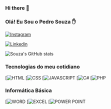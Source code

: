 ### Hi there 👋

### Olá! Eu Sou o Pedro Souza ✋

[![Instagram](https://img.shields.io/badge/Instagram-E4405F?style=for-the-badge&logo=instagram&logoColor=white)](https://www.instagram.com/pedro_souzaa013/) 

[![Linkedin](https://img.shields.io/badge/LinkedIn-0077B5?style=for-the-badge&logo=linkedin&logoColor=white)](https://www.linkedin.com/in/pedro-souza-354316218/)

![Souza's GitHub stats](https://github-readme-stats.vercel.app/api?username=PedroSouza21&show_icons=true&theme=radical)

### Tecnologias do meu cotidiano

[![HTML](https://img.shields.io/badge/HTML5-E34F26?style=for-the-badge&logo=html5&logoColor=white )
[![CSS](https://img.shields.io/badge/CSS3-1572B6?style=for-the-badge&logo=css3&logoColor=white )
[![JAVASCRIPT](https://img.shields.io/badge/JavaScript-323330?style=for-the-badge&logo=javascript&logoColor=F7DF1E )
[![C#](https://img.shields.io/badge/C%23-239120?style=for-the-badge&logo=c-sharp&logoColor=white)
[![PHP](https://img.shields.io/badge/PHP-777BB4?style=for-the-badge&logo=php&logoColor=white)

### Informática Básica

[![WORD](https://img.shields.io/badge/Microsoft_Word-2B579A?style=for-the-badge&logo=microsoft-word&logoColor=white)
[![EXCEL](https://img.shields.io/badge/Microsoft_Excel-217346?style=for-the-badge&logo=microsoft-excel&logoColor=white)
[![POWER POINT](https://img.shields.io/badge/Microsoft_PowerPoint-B7472A?style=for-the-badge&logo=microsoft-powerpoint&logoColor=white)







